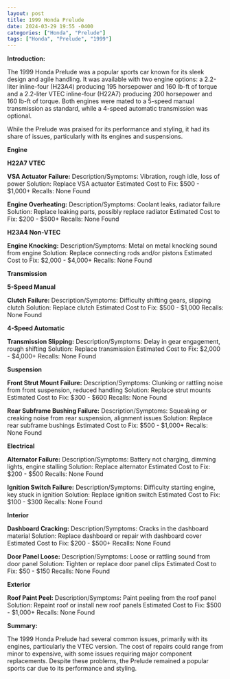 ```yaml
---
layout: post
title: 1999 Honda Prelude
date: 2024-03-29 19:55 -0400
categories: ["Honda", "Prelude"]
tags: ["Honda", "Prelude", "1999"]
---
```

**Introduction:**

The 1999 Honda Prelude was a popular sports car known for its sleek design and agile handling. It was available with two engine options: a 2.2-liter inline-four (H23A4) producing 195 horsepower and 160 lb-ft of torque and a 2.2-liter VTEC inline-four (H22A7) producing 200 horsepower and 160 lb-ft of torque. Both engines were mated to a 5-speed manual transmission as standard, while a 4-speed automatic transmission was optional.

While the Prelude was praised for its performance and styling, it had its share of issues, particularly with its engines and suspensions.

**Engine**

**H22A7 VTEC**

**VSA Actuator Failure:**
Description/Symptoms: Vibration, rough idle, loss of power
Solution: Replace VSA actuator
Estimated Cost to Fix: $500 - $1,000+
Recalls: None Found

**Engine Overheating:**
Description/Symptoms: Coolant leaks, radiator failure
Solution: Replace leaking parts, possibly replace radiator
Estimated Cost to Fix: $200 - $500+
Recalls: None Found

**H23A4 Non-VTEC**

**Engine Knocking:**
Description/Symptoms: Metal on metal knocking sound from engine
Solution: Replace connecting rods and/or pistons
Estimated Cost to Fix: $2,000 - $4,000+
Recalls: None Found

**Transmission**

**5-Speed Manual**

**Clutch Failure:**
Description/Symptoms: Difficulty shifting gears, slipping clutch
Solution: Replace clutch
Estimated Cost to Fix: $500 - $1,000
Recalls: None Found

**4-Speed Automatic**

**Transmission Slipping:**
Description/Symptoms: Delay in gear engagement, rough shifting
Solution: Replace transmission
Estimated Cost to Fix: $2,000 - $4,000+
Recalls: None Found

**Suspension**

**Front Strut Mount Failure:**
Description/Symptoms: Clunking or rattling noise from front suspension, reduced handling
Solution: Replace strut mounts
Estimated Cost to Fix: $300 - $600
Recalls: None Found

**Rear Subframe Bushing Failure:**
Description/Symptoms: Squeaking or creaking noise from rear suspension, alignment issues
Solution: Replace rear subframe bushings
Estimated Cost to Fix: $500 - $1,000+
Recalls: None Found

**Electrical**

**Alternator Failure:**
Description/Symptoms: Battery not charging, dimming lights, engine stalling
Solution: Replace alternator
Estimated Cost to Fix: $200 - $500
Recalls: None Found

**Ignition Switch Failure:**
Description/Symptoms: Difficulty starting engine, key stuck in ignition
Solution: Replace ignition switch
Estimated Cost to Fix: $100 - $300
Recalls: None Found

**Interior**

**Dashboard Cracking:**
Description/Symptoms: Cracks in the dashboard material
Solution: Replace dashboard or repair with dashboard cover
Estimated Cost to Fix: $200 - $500+
Recalls: None Found

**Door Panel Loose:**
Description/Symptoms: Loose or rattling sound from door panel
Solution: Tighten or replace door panel clips
Estimated Cost to Fix: $50 - $150
Recalls: None Found

**Exterior**

**Roof Paint Peel:**
Description/Symptoms: Paint peeling from the roof panel
Solution: Repaint roof or install new roof panels
Estimated Cost to Fix: $500 - $1,000+
Recalls: None Found

**Summary:**

The 1999 Honda Prelude had several common issues, primarily with its engines, particularly the VTEC version. The cost of repairs could range from minor to expensive, with some issues requiring major component replacements. Despite these problems, the Prelude remained a popular sports car due to its performance and styling.
